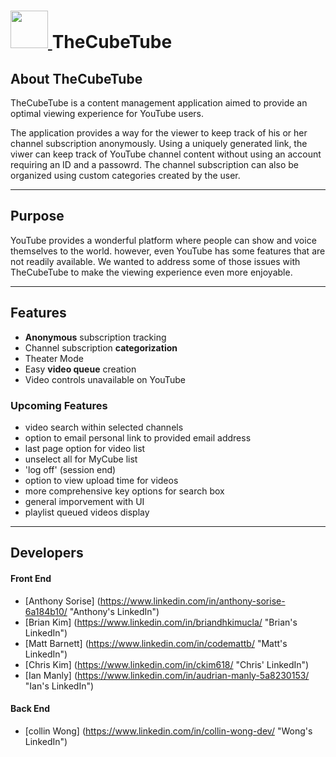 <h1>
  <a href="https://thecubetube.com" target="_blank">
    <img src="https://thecubetube.com/assets/images/ctube_logo.png" height="60">
  </a>
  TheCubeTube
</h1>

## About TheCubeTube
TheCubeTube is a content management application aimed to provide an optimal viewing experience for YouTube users.

The application provides a way for the viewer to keep track of his or her channel subscription anonymously. Using a uniquely generated link, the viwer can keep track of YouTube channel content without using an account requiring an ID and a passowrd. The channel subscription can also be organized using custom categories created by the user. 

----
## Purpose
YouTube provides a wonderful platform where people can show and voice themselves to the world. however, even YouTube has some features that are not readily available. We wanted to address some of those issues with TheCubeTube to make the viewing experience even more enjoyable. 

----

## Features
- __Anonymous__ subscription tracking
- Channel subscription __categorization__
- Theater Mode
- Easy __video queue__ creation
- Video controls unavailable on YouTube

### Upcoming Features
- video search within selected channels
- option to email personal link to provided email address
- last page option for video list
- unselect all for MyCube list
- 'log off' (session end) 
- option to view upload time for videos
- more comprehensive key options for search box
- general imporvement with UI
- playlist queued videos display

----

## Developers
#### Front End
  - [Anthony Sorise] (https://www.linkedin.com/in/anthony-sorise-6a184b10/ "Anthony's LinkedIn")
  - [Brian Kim] (https://www.linkedin.com/in/briandhkimucla/ "Brian's LinkedIn")
  - [Matt Barnett] (https://www.linkedin.com/in/codemattb/ "Matt's LinkedIn")
  - [Chris Kim] (https://www.linkedin.com/in/ckim618/ "Chris' LinkedIn")
  - [Ian Manly] (https://www.linkedin.com/in/audrian-manly-5a8230153/ "Ian's LinkedIn")
#### Back End
  - [collin Wong] (https://www.linkedin.com/in/collin-wong-dev/ "Wong's LinkedIn")
